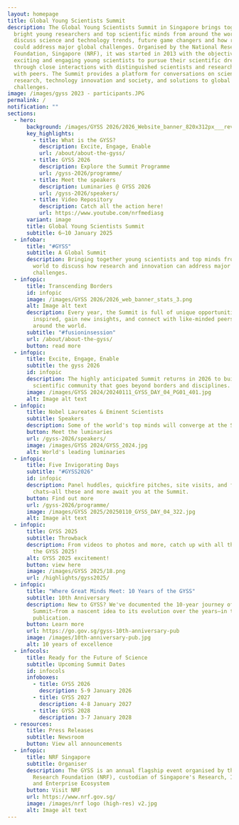 ```yaml
---
layout: homepage
title: Global Young Scientists Summit
description: The Global Young Scientists Summit in Singapore brings together
  bright young researchers and top scientific minds from around the world to
  discuss science and technology trends, future game changers and how research
  could address major global challenges. Organised by the National Research
  Foundation, Singapore (NRF), it was started in 2013 with the objective of
  exciting and engaging young scientists to pursue their scientific dreams
  through close interactions with distinguished scientists and researchers, and
  with peers. The Summit provides a platform for conversations on science and
  research, technology innovation and society, and solutions to global
  challenges.
image: /images/gyss 2023 - participants.JPG
permalink: /
notification: ""
sections:
  - hero:
      background: /images/GYSS 2026/2026_Website_banner_820x312px___rev.png
      key_highlights:
        - title: What is the GYSS?
          description: Excite, Engage, Enable
          url: /about/about-the-gyss/
        - title: GYSS 2026
          description: Explore the Summit Programme
          url: /gyss-2026/programme/
        - title: Meet the speakers
          description: Luminaries @ GYSS 2026
          url: /gyss-2026/speakers/
        - title: Video Repository
          description: Catch all the action here!
          url: https://www.youtube.com/nrfmediasg
      variant: image
      title: Global Young Scientists Summit
      subtitle: 6–10 January 2025
  - infobar:
      title: "#GYSS"
      subtitle: A Global Summit
      description: Bringing together young scientists and top minds from around the
        world to discuss how research and innovation can address major global
        challenges.
  - infopic:
      title: Transcending Borders
      id: infopic
      image: /images/GYSS 2026/2026_web_banner_stats_3.png
      alt: Image alt text
      description: Every year, the Summit is full of unique opportunities to get
        inspired, gain new insights, and connect with like-minded peers from
        around the world.
      subtitle: "#fusioninsession"
      url: /about/about-the-gyss/
      button: read more
  - infopic:
      title: Excite, Engage, Enable
      subtitle: the gyss 2026
      id: infopic
      description: The highly anticipated Summit returns in 2026 to build a vibrant
        scientific community that goes beyond borders and disciplines.
      image: /images/GYSS 2024/20240111_GYSS_DAY_04_PG01_401.jpg
      alt: Image alt text
  - infopic:
      title: Nobel Laureates & Eminent Scientists
      subtitle: Speakers
      description: Some of the world's top minds will converge at the Summit
      button: Meet the luminaries
      url: /gyss-2026/speakers/
      image: /images/GYSS 2024/GYSS_2024.jpg
      alt: World's leading luminaries
  - infopic:
      title: Five Invigorating Days
      subtitle: "#GYSS2026"
      id: infopic
      description: Panel huddles, quickfire pitches, site visits, and fireside
        chats—all these and more await you at the Summit.
      button: Find out more
      url: /gyss-2026/programme/
      image: /images/GYSS 2025/20250110_GYSS_DAY_04_322.jpg
      alt: Image alt text
  - infopic:
      title: GYSS 2025
      subtitle: Throwback
      description: From videos to photos and more, catch up with all the action from
        the GYSS 2025!
      alt: GYSS 2025 excitement!
      button: view here
      image: /images/GYSS 2025/18.png
      url: /highlights/gyss2025/
  - infopic:
      title: "Where Great Minds Meet: 10 Years of the GYSS"
      subtitle: 10th Anniversary
      description: New to GYSS? We've documented the 10-year journey of the
        Summit—from a nascent idea to its evolution over the years—in this
        publication.
      button: Learn more
      url: https://go.gov.sg/gyss-10th-anniversary-pub
      image: /images/10th-anniversary-pub.jpg
      alt: 10 years of excellence
  - infocols:
      title: Ready for the Future of Science
      subtitle: Upcoming Summit Dates
      id: infocols
      infoboxes:
        - title: GYSS 2026
          description: 5-9 January 2026
        - title: GYSS 2027
          description: 4-8 January 2027
        - title: GYSS 2028
          description: 3-7 January 2028
  - resources:
      title: Press Releases
      subtitle: Newsroom
      button: View all announcements
  - infopic:
      title: NRF Singapore
      subtitle: Organiser
      description: The GYSS is an annual flagship event organised by the National
        Research Foundation (NRF), custodian of Singapore's Research, Innovation
        and Enterprise Ecosystem
      button: Visit NRF
      url: https://www.nrf.gov.sg/
      image: /images/nrf logo (high-res) v2.jpg
      alt: Image alt text
---
```

